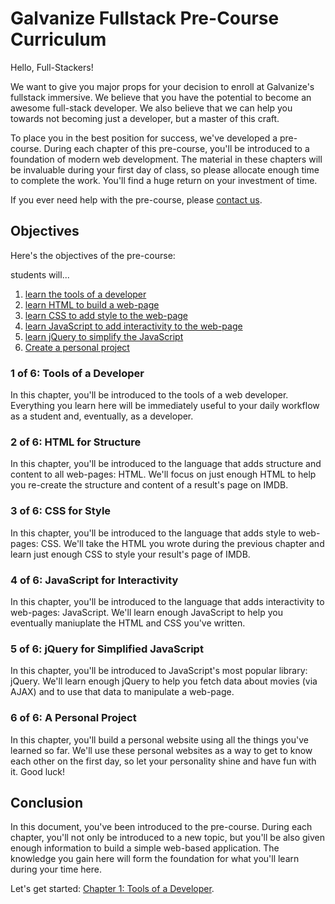 # Galvanize Fullstack Pre-Course Curriculum
Hello, Full-Stackers!

We want to give you major props for your decision to enroll at Galvanize's fullstack immersive. We believe that you have the potential to become an awesome full-stack developer. We also believe that we can help you towards not becoming just a developer, but a master of this craft.

To place you in the best position for success, we've developed a pre-course. During each chapter of this pre-course, you'll be introduced to a foundation of modern web development. The material in these chapters will be invaluable during your first day of class, so please allocate enough time to complete the work. You'll find a huge return on your investment of time.

If you ever need help with the pre-course, please [contact us][contact-us].

## Objectives
Here's the objectives of the pre-course:

students will...

1. [learn the tools of a developer][1]
2. [learn HTML to build a web-page][2]
3. [learn CSS to add style to the web-page][3]
4. [learn JavaScript to add interactivity to the web-page][4]
5. [learn jQuery to simplify the JavaScript][5]
6. [Create a personal project][6]

### 1 of 6: Tools of a Developer
In this chapter, you'll be introduced to the tools of a web developer. Everything you learn here will be immediately useful to your daily workflow as a student and, eventually, as a developer.

### 2 of 6: HTML for Structure
In this chapter, you'll be introduced to the language that adds structure and content to all web-pages: HTML. We'll focus on just enough HTML to help you re-create the structure and content of a result's page on IMDB.

### 3 of 6: CSS for Style
In this chapter, you'll be introduced to the language that adds style to web-pages: CSS. We'll take the HTML you wrote during the previous chapter and learn just enough CSS to style your result's page of IMDB.

### 4 of 6: JavaScript for Interactivity
In this chapter, you'll be introduced to the language that adds interactivity to web-pages: JavaScript. We'll learn enough JavaScript to help you eventually maniuplate the HTML and CSS you've written.

### 5 of 6: jQuery for Simplified JavaScript
In this chapter, you'll be introduced to JavaScript's most popular library: jQuery. We'll learn enough jQuery to help you fetch data about movies (via AJAX) and to use that data to manipulate a web-page.

### 6 of 6: A Personal Project
In this chapter, you'll build a personal website using all the things you've learned so far. We'll use these personal websites as a way to get to know each other on the first day, so let your personality shine and have fun with it. Good luck!

## Conclusion
In this document, you've been introduced to the pre-course. During each chapter, you'll not only be introduced to a new topic, but you'll be also given enough information to build a simple web-based application. The knowledge you gain here will form the foundation for what you'll learn during your time here.

Let's get started: [Chapter 1: Tools of a Developer][next-page].

[1]: #1-of-6-tools-of-a-developer
[2]: #2-of-6-html-for-structure
[3]: #3-of-6-css-for-style
[4]: #4-of-6-javascript-for-interactivity
[5]: #5-of-6-jquery-for-simplified-javascript
[6]: #6-of-6-a-personal-project

[contact-us]: mailto:jonathan@galvanize.it
[next-page]: ./_01_tools

